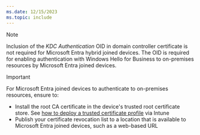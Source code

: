 ```yaml
---
ms.date: 12/15/2023
ms.topic: include
---
```


> [!NOTE]
> Inclusion of the *KDC Authentication* OID in domain controller certificate is not required for Microsoft Entra hybrid joined devices. The OID is required for enabling authentication with Windows Hello for Business to on-premises resources by Microsoft Entra joined devices.

> [!IMPORTANT]
> For Microsoft Entra joined devices to authenticate to on-premises resources, ensure to:
>
> - Install the root CA certificate in the device's trusted root certificate store. See [how to deploy a trusted certificate profile](/mem/intune/protect/certificates-trusted-root#to-create-a-trusted-certificate-profile) via Intune
> - Publish your certificate revocation list to a location that is available to Microsoft Entra joined devices, such as a web-based URL
